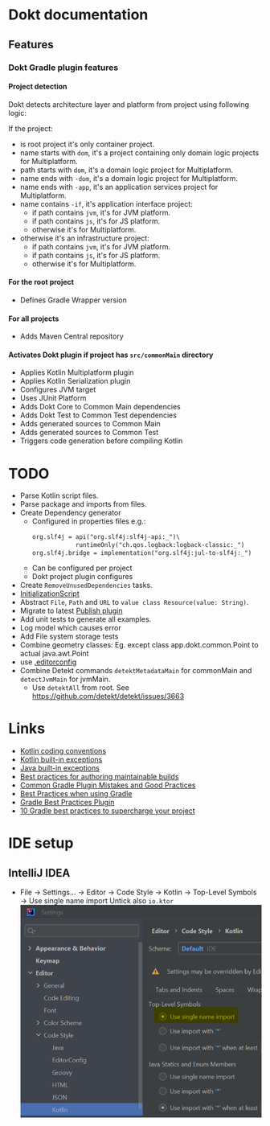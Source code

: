 # Dokt documentation

## Features

### Dokt Gradle plugin features

#### Project detection

Dokt detects architecture layer and platform from project using following logic:

If the project:
- is root project it's only container project.
- name starts with `dom`, it's a project containing only domain logic projects for Multiplatform.
- path starts with `dom`, it's a domain logic project for Multiplatform.
- name ends with `-dom`, it's a domain logic project for Multiplatform.
- name ends with `-app`, it's an application services project for Multiplatform.
- name contains `-if`, it's application interface project:
  - if path contains `jvm`, it's for JVM platform.
  - if path contains `js`, it's for JS platform.
  - otherwise it's for Multiplatform.
- otherwise it's an infrastructure project:
  - if path contains `jvm`, it's for JVM platform.
  - if path contains `js`, it's for JS platform.
  - otherwise it's for Multiplatform.

#### For the root project

- Defines Gradle Wrapper version

#### For all projects

- Adds Maven Central repository

#### Activates Dokt plugin if project has `src/commonMain` directory
- Applies Kotlin Multiplatform plugin
- Applies Kotlin Serialization plugin
- Configures JVM target
- Uses JUnit Platform
- Adds Dokt Core to Common Main dependencies
- Adds Dokt Test to Common Test dependencies
- Adds generated sources to Common Main
- Adds generated sources to Common Test
- Triggers code generation before compiling Kotlin

# TODO

- Parse Kotlin script files.
- Parse package and imports from files.
- Create Dependency generator
  - Configured in properties files e.g.:
    ```properties
    org.slf4j = api("org.slf4j:slf4j-api:_")\
                runtimeOnly("ch.qos.logback:logback-classic:_")
    org.slf4j.bridge = implementation("org.slf4j:jul-to-slf4j:_")
    ```
  - Can be configured per project
  - Dokt project plugin configures
- Create `RemoveUnusedDependencies` tasks.
- [InitializationScript](https://docs.gradle.org/current/userguide/init_scripts.html)
- Abstract `File`, `Path` and `URL` to `value class Resource(value: String)`.
- Migrate to latest [Publish plugin](https://plugins.gradle.org/plugin/com.gradle.plugin-publish)
- Add unit tests to generate all examples.
- Log model which causes error
- Add File system storage tests
- Combine geometry classes: Eg. except class app.dokt.common.Point to actual java.awt.Point
- use [.editorconfig](https://editorconfig.org/)
- Combine Detekt commands `detektMetadataMain` for commonMain and `detectJvmMain` for jvmMain.
  - Use `detektAll` from root. See https://github.com/detekt/detekt/issues/3663

# Links

- [Kotlin coding conventions](https://kotlinlang.org/docs/coding-conventions.html)
- [Kotlin built-in exceptions](https://kotlinlang.org/api/latest/jvm/stdlib/kotlin/-exception/#inheritors)
- [Java built-in exceptions](https://www.geeksforgeeks.org/built-exceptions-java-examples/)
- [Best practices for authoring maintainable builds](https://docs.gradle.org/current/userguide/authoring_maintainable_build_scripts.html)
- [Common Gradle Plugin Mistakes and Good Practices](https://marcelkliemannel.com/articles/2022/common-gradle-plugin-mistakes-and-good-practices/)
- [Best Practices when using Gradle](https://github.com/liutikas/gradle-best-practices)
- [Gradle Best Practices Plugin](https://github.com/autonomousapps/gradle-best-practices-plugin)
- [10 Gradle best practices to supercharge your project](https://gradlehero.com/gradle-best-practices/)

# IDE setup

## IntelliJ IDEA

- File -> Settings... -> Editor -> Code Style -> Kotlin -> Top-Level Symbols -> Use single name import
  Untick also `io.ktor`
  ![Use single name import](single-name-import.png "Use single name import")

